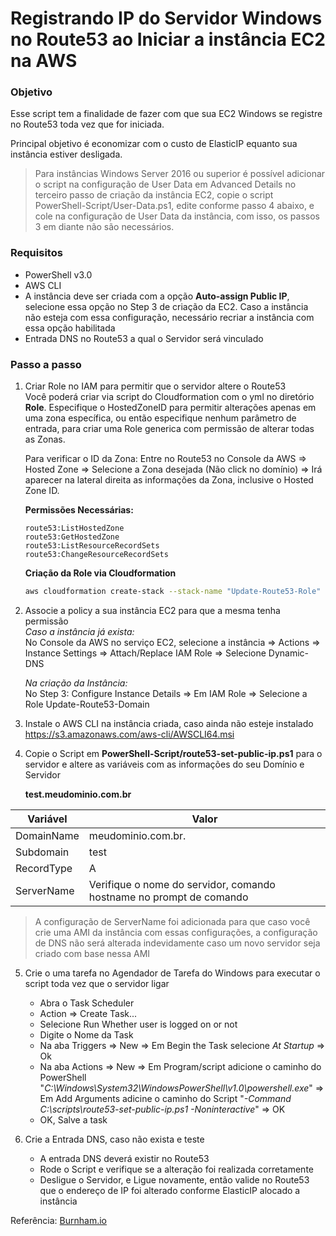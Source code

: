 # Registrando IP do Servidor Windows no Route53 ao Iniciar a instância EC2 na AWS


### Objetivo

Esse script tem a finalidade de fazer com que sua EC2 Windows se registre no Route53 toda vez que for iniciada.

Principal objetivo é economizar com o custo de ElasticIP equanto sua instância estiver desligada.

> Para instâncias Windows Server 2016 ou superior é possível adicionar o script na configuração de User Data em Advanced Details no terceiro passo de criação da instância EC2, copie o script PowerShell-Script/User-Data.ps1, edite conforme passo 4 abaixo, e cole na configuração de User Data da instância, com isso, os passos 3 em diante não são necessários.



### Requisitos

- PowerShell v3.0
- AWS CLI
- A instância deve ser criada com a opção **Auto-assign Public IP**, selecione essa opção no Step 3 de criação da EC2.
    Caso a instância não esteja com essa configuração, necessário recriar a instância com essa opção habilitada
- Entrada DNS no Route53 a qual o Servidor será vinculado


### Passo a passo

1. Criar Role no IAM para permitir que o servidor altere o Route53\
    Você poderá criar via script do Cloudformation com o yml no diretório **Role**. Especifique o HostedZoneID para permitir alterações apenas em uma zona específica, ou então especifique nenhum parâmetro de entrada, para criar uma Role generica com permissão de alterar todas as Zonas.

    Para verificar o ID da Zona: Entre no Route53 no Console da AWS => Hosted Zone => Selecione a Zona desejada (Não click no domínio) => Irá aparecer na lateral direita as informações da Zona, inclusive o Hosted Zone ID.

    **Permissões Necessárias:**
    ```
    route53:ListHostedZone
    route53:GetHostedZone
    route53:ListResourceRecordSets
    route53:ChangeResourceRecordSets
    ```

    **Criação da Role via Cloudformation**
    ```bash
    aws cloudformation create-stack --stack-name "Update-Route53-Role" --template-body file://Role/Update-Route53-Role.yml --parameters ParameterKey=HostedZoneID,ParameterValue="XXXXXXXXXXXXXX",ParameterKey=DomainName,ParameterValue="mydomain"
    ```


2. Associe a policy a sua instância EC2 para que a mesma tenha permissão\
    *Caso a instância já exista:*\
    No Console da AWS no serviço EC2, selecione a instância => Actions => Instance Settings => Attach/Replace IAM Role => Selecione Dynamic-DNS

    *Na criação da Instância:*\
    No Step 3: Configure Instance Details => Em IAM Role => Selecione a Role Update-Route53-Domain


3. Instale o AWS CLI na instância criada, caso ainda não esteje instalado\
    https://s3.amazonaws.com/aws-cli/AWSCLI64.msi


4. Copie o Script em **PowerShell-Script/route53-set-public-ip.ps1** para o servidor e altere as variáveis com as informações do seu Domínio e Servidor
    
   **test.meudominio.com.br**
                
Variável  | Valor
------------- | -------------
DomainName    |  meudominio.com.br.
Subdomain     |  test
RecordType    |  A
ServerName    |  Verifique o nome do servidor, comando hostname no prompt de comando

> A configuração de ServerName foi adicionada para que caso você crie uma AMI da instância com essas configurações, a configuração de DNS não será alterada indevidamente caso um novo servidor seja criado com base nessa AMI


5. Crie o uma tarefa no Agendador de Tarefa do Windows para executar o script toda vez que o servidor ligar
    - Abra o Task Scheduler
    - Action => Create Task...
    - Selecione Run Whether user is logged on or not
    - Digite o Nome da Task
    - Na aba Triggers => New => Em Begin the Task selecione *At Startup* => Ok
    - Na aba Actions => New => Em Program/script adicione o caminho do PowerShell "*C:\Windows\System32\WindowsPowerShell\v1.0\powershell.exe*" => Em Add Arguments adicine o caminho do Script "*-Command C:\scripts\route53-set-public-ip.ps1 -Noninteractive*" => OK
    - OK, Salve a task


6. Crie a Entrada DNS, caso não exista e teste
    - A entrada DNS deverá existir no Route53
    - Rode o Script e verifique se a alteração foi realizada corretamente
    - Desligue o Servidor, e Ligue novamente, então valide no Route53 que o endereço de IP foi alterado conforme ElasticIP alocado a instância




Referência: [Burnham.io](https://www.burnham.io/2017/02/dynamic-dns-using-amazon-route-53-and-powershell/#checking-our-public-ip)

